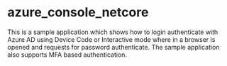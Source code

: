 # azure_console_netcore

This is a sample application which shows how to login authenticate with Azure AD using Device Code or
Interactive mode where in a browser is opened and requests for password authenticate.
The sample application also supports MFA based authentication. 